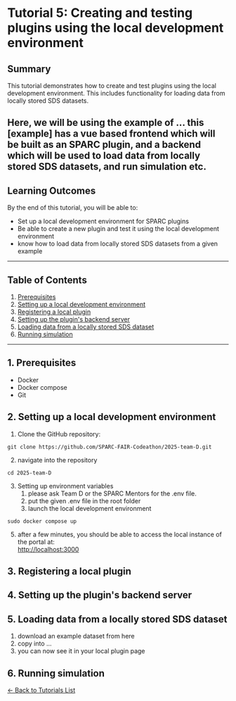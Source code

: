 # Tutorial 5: Creating and testing plugins using the local development environment

## Summary

This tutorial demonstrates how to create and test plugins using the local development environment. This includes functionality for loading data from locally stored SDS datasets.

Here, we will be using the example of ...
this [example] has a vue based frontend which will be built as an SPARC plugin, and a backend which will be used to load data from locally stored SDS datasets, and run simulation etc.
---

## Learning Outcomes
By the end of this tutorial, you will be able to:

- Set up a local development environment for SPARC plugins
- Be able to create a new plugin and test it using the local development environment
- know how to load data from locally stored SDS datasets from a given example

---

## Table of Contents
1. [Prerequisites](#1-prerequisites)  
2. [Setting up a local development environment](#2-setting-up-a-local-development-environment)  
3. [Registering a local plugin](#3-registering-a-local-plugin)  
4. [Setting up the plugin's backend server](#4-setting-up-the-plugin's-backend-server)  
5. [Loading data from a locally stored SDS dataset](#5-loading-data-from-a-locally-stored-sds-dataset)
6. [Running simulation](#6-running-simulation)

---

## 1. Prerequisites

- Docker
- Docker compose
- Git

## 2. Setting up a local development environment

1. Clone the GitHub repository:
```
git clone https://github.com/SPARC-FAIR-Codeathon/2025-team-D.git
```
2. navigate into the repository
```
cd 2025-team-D
```
3. Setting up environment variables
   1. please ask Team D or the SPARC Mentors for the .env file.
   2. put the given .env file in the root folder
   4. launch the local development environment
```
sudo docker compose up
```
5. after a few minutes, you should be able to access the local instance of the portal at:  
   [http://localhost:3000](http://localhost:3000)

## 3. Registering a local plugin

## 4. Setting up the plugin's backend server

## 5. Loading data from a locally stored SDS dataset
   1. download an example dataset from here
   2. copy into ...
   3. you can now see it in your local plugin page

## 6. Running simulation


[← Back to Tutorials List](../README.md#tutorials-for-creating-new-plugins)



